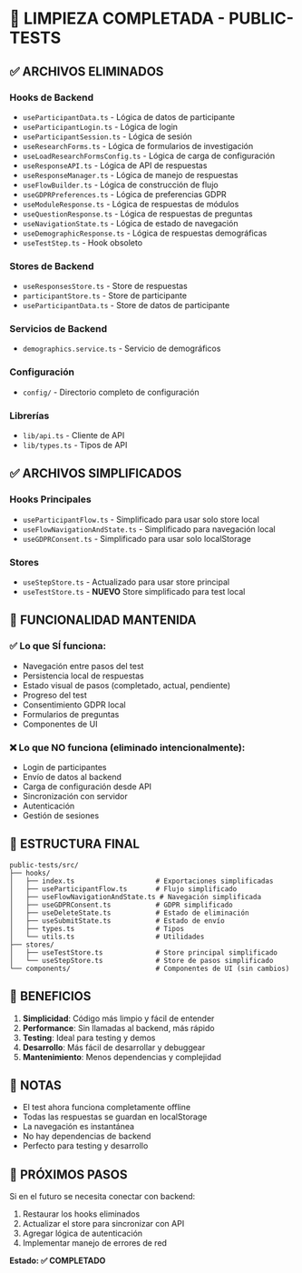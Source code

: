 # 🧹 LIMPIEZA COMPLETADA - PUBLIC-TESTS

## ✅ ARCHIVOS ELIMINADOS

### Hooks de Backend
- `useParticipantData.ts` - Lógica de datos de participante
- `useParticipantLogin.ts` - Lógica de login
- `useParticipantSession.ts` - Lógica de sesión
- `useResearchForms.ts` - Lógica de formularios de investigación
- `useLoadResearchFormsConfig.ts` - Lógica de carga de configuración
- `useResponseAPI.ts` - Lógica de API de respuestas
- `useResponseManager.ts` - Lógica de manejo de respuestas
- `useFlowBuilder.ts` - Lógica de construcción de flujo
- `useGDPRPreferences.ts` - Lógica de preferencias GDPR
- `useModuleResponse.ts` - Lógica de respuestas de módulos
- `useQuestionResponse.ts` - Lógica de respuestas de preguntas
- `useNavigationState.ts` - Lógica de estado de navegación
- `useDemographicResponse.ts` - Lógica de respuestas demográficas
- `useTestStep.ts` - Hook obsoleto

### Stores de Backend
- `useResponsesStore.ts` - Store de respuestas
- `participantStore.ts` - Store de participante
- `useParticipantData.ts` - Store de datos de participante

### Servicios de Backend
- `demographics.service.ts` - Servicio de demográficos

### Configuración
- `config/` - Directorio completo de configuración

### Librerías
- `lib/api.ts` - Cliente de API
- `lib/types.ts` - Tipos de API

## ✅ ARCHIVOS SIMPLIFICADOS

### Hooks Principales
- `useParticipantFlow.ts` - Simplificado para usar solo store local
- `useFlowNavigationAndState.ts` - Simplificado para navegación local
- `useGDPRConsent.ts` - Simplificado para usar solo localStorage

### Stores
- `useStepStore.ts` - Actualizado para usar store principal
- `useTestStore.ts` - **NUEVO** Store simplificado para test local

## 🎯 FUNCIONALIDAD MANTENIDA

### ✅ Lo que SÍ funciona:
- Navegación entre pasos del test
- Persistencia local de respuestas
- Estado visual de pasos (completado, actual, pendiente)
- Progreso del test
- Consentimiento GDPR local
- Formularios de preguntas
- Componentes de UI

### ❌ Lo que NO funciona (eliminado intencionalmente):
- Login de participantes
- Envío de datos al backend
- Carga de configuración desde API
- Sincronización con servidor
- Autenticación
- Gestión de sesiones

## 📁 ESTRUCTURA FINAL

```
public-tests/src/
├── hooks/
│   ├── index.ts                    # Exportaciones simplificadas
│   ├── useParticipantFlow.ts       # Flujo simplificado
│   ├── useFlowNavigationAndState.ts # Navegación simplificada
│   ├── useGDPRConsent.ts           # GDPR simplificado
│   ├── useDeleteState.ts           # Estado de eliminación
│   ├── useSubmitState.ts           # Estado de envío
│   ├── types.ts                    # Tipos
│   └── utils.ts                    # Utilidades
├── stores/
│   ├── useTestStore.ts             # Store principal simplificado
│   └── useStepStore.ts             # Store de pasos simplificado
└── components/                     # Componentes de UI (sin cambios)
```

## 🚀 BENEFICIOS

1. **Simplicidad**: Código más limpio y fácil de entender
2. **Performance**: Sin llamadas al backend, más rápido
3. **Testing**: Ideal para testing y demos
4. **Desarrollo**: Más fácil de desarrollar y debuggear
5. **Mantenimiento**: Menos dependencias y complejidad

## 📝 NOTAS

- El test ahora funciona completamente offline
- Todas las respuestas se guardan en localStorage
- La navegación es instantánea
- No hay dependencias de backend
- Perfecto para testing y desarrollo

## 🔄 PRÓXIMOS PASOS

Si en el futuro se necesita conectar con backend:
1. Restaurar los hooks eliminados
2. Actualizar el store para sincronizar con API
3. Agregar lógica de autenticación
4. Implementar manejo de errores de red

**Estado: ✅ COMPLETADO**

